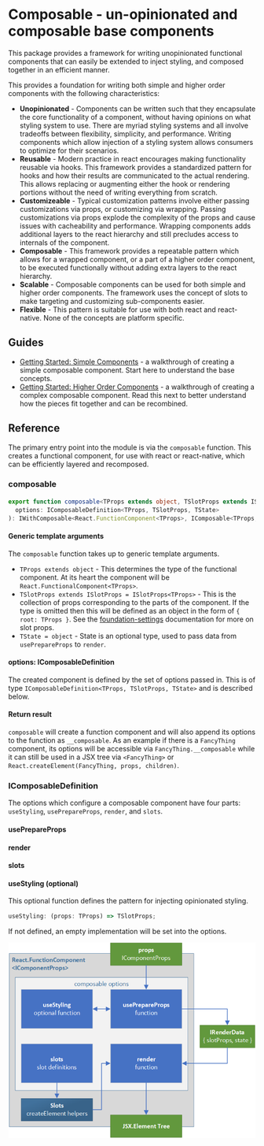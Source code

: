 # Composable - un-opinionated and composable base components

This package provides a framework for writing unopinionated functional components that can easily be extended to inject styling, and composed together in an efficient manner.

This provides a foundation for writing both simple and higher order components with the following characteristics:

- **Unopinionated** - Components can be written such that they encapsulate the core functionality of a component, without having opinions on what styling system to use. There are myriad styling systems and all involve tradeoffs between flexibility, simplicity, and performance. Writing components which allow injection of a styling system allows consumers to optimize for their scenarios.
- **Reusable** - Modern practice in react encourages making functionality reusable via hooks. This framework provides a standardized pattern for hooks and how their results are communicated to the actual rendering. This allows replacing or augmenting either the hook or rendering portions without the need of writing everything from scratch.
- **Customizeable** - Typical customization patterns involve either passing customizations via props, or customizing via wrapping. Passing customizations via props explode the complexity of the props and cause issues with cacheability and performance. Wrapping components adds additional layers to the react hierarchy and still precludes access to internals of the component.
- **Composable** - This framework provides a repeatable pattern which allows for a wrapped component, or a part of a higher order component, to be executed functionally without adding extra layers to the react hierarchy.
- **Scalable** - Composable components can be used for both simple and higher order components. The framework uses the concept of slots to make targeting and customizing sub-components easier.
- **Flexible** - This pattern is suitable for use with both react and react-native. None of the concepts are platform specific.

## Guides

- [Getting Started: Simple Components](./docs/GuideSimple.md) - a walkthrough of creating a simple composable component. Start here to understand the base concepts.
- [Getting Started: Higher Order Components](./docs/GuideHOC.md) - a walkthrough of creating a complex composable component. Read this next to better understand how the pieces fit together and can be recombined.

## Reference

The primary entry point into the module is via the `composable` function. This creates a functional component, for use with react or react-native, which can be efficiently layered and recomposed.

### composable

```ts
export function composable<TProps extends object, TSlotProps extends ISlotProps = ISlotProps<TProps>, TState = object>(
  options: IComposableDefinition<TProps, TSlotProps, TState>
): IWithComposable<React.FunctionComponent<TProps>, IComposable<TProps, TSlotProps, TState>> {
```

#### Generic template arguments

The `composable` function takes up to generic template arguments.

- `TProps extends object` - This determines the type of the functional component. At its heart the component will be `React.FunctionalComponent<TProps>`.
- `TSlotProps extends ISlotProps = ISlotProps<TProps>` - This is the collection of props corresponding to the parts of the component. If the type is omitted then this will be defined as an object in the form of `{ root: TProps }`. See the [foundation-settings](../foundation-settings/README.md) documentation for more on slot props.
- `TState = object` - State is an optional type, used to pass data from `usePrepareProps` to `render`.

#### options: IComposableDefinition

The created component is defined by the set of options passed in. This is of type `IComposableDefinition<TProps, TSlotProps, TState>` and is described below.

#### Return result

`composable` will create a function component and will also append its options to the function as `__composable`. As an example if there is a `FancyThing` component, its options will be accessible via `FancyThing.__composable` while it can still be used in a JSX tree via `<FancyThing>` or `React.createElement(FancyThing, props, children)`.

### IComposableDefinition

The options which configure a composable component have four parts: `useStyling`, `usePrepareProps`, `render`, and `slots`.

#### usePrepareProps

#### render

#### slots

#### useStyling (optional)

This optional function defines the pattern for injecting opinionated styling.

```ts
useStyling: (props: TProps) => TSlotProps;
```

If not defined, an empty implementation will be set into the options.

![Composable Component Diagram](./docs/Composable.png)
